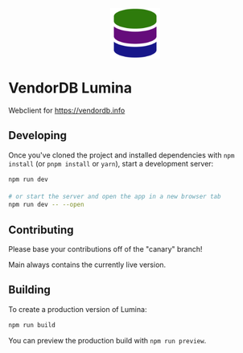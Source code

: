 <p align="center"><img src="./static/assets/logo-compact-256x256.png" alt="Logo" width="100"></p>

# VendorDB Lumina

Webclient for https://vendordb.info

## Developing

Once you've cloned the project and installed dependencies with `npm install` (or `pnpm install` or `yarn`), start a development server:

```bash
npm run dev

# or start the server and open the app in a new browser tab
npm run dev -- --open
```

## Contributing

Please base your contributions off of the "canary" branch!

Main always contains the currently live version.

## Building

To create a production version of Lumina:

```bash
npm run build
```

You can preview the production build with `npm run preview`.

